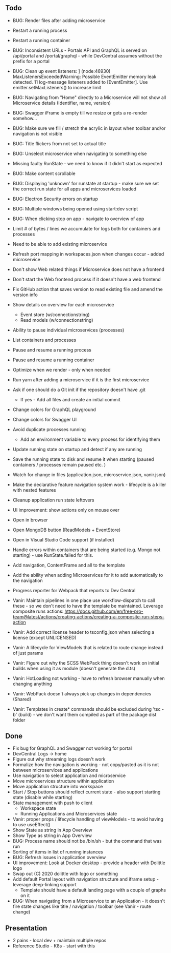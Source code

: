 #

## Todo

* BUG: Render files after adding microservice

* Restart a running process
* Restart a running container

* BUG: Inconsistent URLs - Portals API and GraphQL is served on /api/portal and /portal/graphql - while DevCentral assumes without the prefix for a portal

* BUG: Clean up event listeners: ] (node:46930) MaxListenersExceededWarning: Possible EventEmitter memory leak detected. 11 log-message listeners added to [EventEmitter]. Use emitter.setMaxListeners() to increase limit
* BUG: Navigating from "Home" directly to a Microservice will not show all Microservice details (Identifier, name, version)

* BUG: Swagger iFrame is empty till we resize or gets a re-render somehow...
* BUG: Make sure we fill / stretch the acrylic in layout when toolbar and/or navigation is not visible
* BUG: Title flickers from not set to actual title
* BUG: Unselect microservice when navigating to something else
* Missing faulty RunState - we need to know if it didn't start as expected

* BUG: Make content scrollable

* BUG: Displaying 'unknown' for runstate at startup - make sure we set the correct run state for all apps and microservices loaded
* BUG: Electron Security errors on startup
* BUG: Multiple windows being opened using start:dev script

* BUG: When clicking stop on app - navigate to overview of app

* Limit # of bytes / lines we accumulate for logs both for containers and processes

* Need to be able to add existing microservice

* Refresh port mapping in workspaces.json when changes occur - added microservice

* Don't show Web related things if Microservice does not have a frontend
* Don't start the Web frontend process if it doesn't have a web frontend

* Fix GitHub action that saves version to read existing file and amend the version info
* Show details on overview for each microservice
  * Event store (w/connectionstring)
  * Read models (w/connectionstring)
* Ability to pause individual microservices (processes)
* List containers and processes
* Pause and resume a running process
* Pause and resume a running container
* Optimize when we render - only when needed
* Run yarn after adding a microservice if it is the first microservice
* Ask if one should do a Git init if the repository doesn't have .git
  * If yes - Add all files and create an initial commit
* Change colors for GraphQL playground
* Change colors for Swagger UI
* Avoid duplicate processes running
  * Add an environment variable to every process for identifying them
* Update running state on startup and detect if any are running
* Save the running state to disk and resume it when starting (paused containers / processes remain paused etc. )

* Watch for change in files (application.json, microservice.json, vanir.json)
* Make the declarative feature navigation system work - lifecycle is a killer with nested features
* Cleanup application run state leftovers

* UI improvement: show actions only on mouse over

* Open in browser
* Open MongoDB button (ReadModels + EventStore)
* Open in Visual Studio Code support (if installed)

* Handle errors within containers that are being started (e.g. Mongo not starting) - use RunState.failed for this.

* Add navigation, ContentFrame and all to the template
* Add the ability when adding Microservices for it to add automatically to the navigation

* Progress reporter for Webpack that reports to Dev Central

* Vanir: Maintain pipelines in one place use workflow-dispatch to call these - so we don't need to have the template be maintained.
  Leverage composite runs actions: https://docs.github.com/en/free-pro-team@latest/actions/creating-actions/creating-a-composite-run-steps-action
* Vanir: Add correct license header to tsconfig.json when selecting a license (except UNLICENSED)
* Vanir: A lifecycle for ViewModels that is related to route change instead of just params
* Vanir: Figure out why the SCSS WebPack thing doesn't work on initial builds when using it as module (doesn't generate the d.ts)
* Vanir: HotLoading not working - have to refresh browser manually when changing anything
* Vanir: WebPack doesn't always pick up changes in dependencies (Shared)
* Vanir: Templates in create* commands should be excluded during 'tsc -b' (build) - we don't want them compiled as part of the package dist folder

## Done

* Fix bug for GraphQL and Swagger not working for portal
* DevCentral Logs -> home
* Figure out why streaming logs doesn't work
* Formalize how the navigation is working - not copy/pasted as it is not between microservices and applications
* Use navigation to select application and microservice
* Move microservices structure within application
* Move application structure into workspace
* Start / Stop buttons should reflect current state - also support starting state (disable while starting)
* State management with push to client
  * Workspace state
  * Running Applications and Microservices state
* Vanir: proper props / lifecycle handling of viewModels - to avoid having to use useEffect()
* Show State as string in App Overview
* Show Type as string in App Overview
* BUG: Process name should not be /bin/sh - but the command that was run
* Sorting of items in list of running instances
* BUG: Refresh issues in application overview
* UI improvement: Look at Docker desktop - provide a header with Dolittle logo
* Swap out (C) 2020 dolittle with logo or something
* Add default Portal layout with navigation structure and iframe setup - leverage deep-linking support
  * Template should have a default landing page with a couple of graphs on it
* BUG: When navigating from a Microservice to an Application - it doesn't fire state changes like title / navigation / toolbar (see Vanir - route change)

## Presentation

* 2 pains - local dev + maintain multiple repos
* Reference Studio - K8s - start with this
